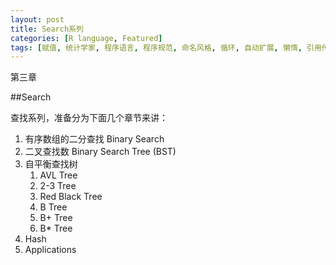 ```yaml
---
layout: post
title: Search系列
categories: [R language, Featured]
tags: [赋值, 统计学家, 程序语言, 程序规范, 命名风格, 循环, 自动扩展, 懒惰, 引用传递]
---
```


第三章

##Search

查找系列，准备分为下面几个章节来讲：

1. 有序数组的二分查找 Binary Search
1. 二叉查找数 Binary Search Tree (BST)
1. 自平衡查找树
	1. AVL Tree
	1. 2-3 Tree
	1. Red Black Tree
	1. B Tree
	1. B+ Tree
	1. B* Tree
1. Hash
1. Applications